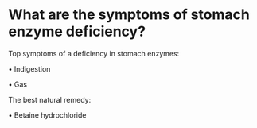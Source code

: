# What are the symptoms of stomach enzyme deficiency?

Top symptoms of a deficiency in stomach enzymes:

• Indigestion

• Gas

The best natural remedy:

• Betaine hydrochloride